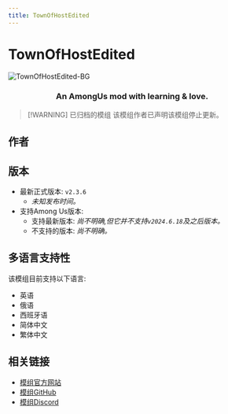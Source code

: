 ```yaml
---
title: TownOfHostEdited
---
```

# TownOfHostEdited <Badge type="warning" text="已归档的模组" />
![TownOfHostEdited-BG](https://cn-sy1.rains3.com/xtremewave/TownOfHostEdited.jpg)

<div align="center">
<h3>An AmongUs mod with learning & love.</h3>
</div>

> [!WARNING] 已归档的模组
> 该模组作者已声明该模组停止更新。

<script setup>
import { VPTeamMembers } from 'vitepress/theme'

const members = [
  {
    avatar: 'https://cn-sy1.rains3.com/xtremewave/KARPED1EM.png',
    name: 'KARPED1EM',
    title: '开发者',
    links: [
      { icon: 'github', link: 'https://github.com/KARPED1EM' },
    ]
  }
]

</script>

## 作者

<div align="center">
<VPTeamMembers size="small" :members="members" />
</div>

## 版本
- 最新正式版本: `v2.3.6`
  - *未知发布时间。*
- 支持Among Us版本:
    - 支持最新版本: *尚不明确,但它并不支持`v2024.6.18`及之后版本。*
    - 不支持的版本: *尚不明确。*

## 多语言支持性
该模组目前支持以下语言:
- 英语
- 俄语
- 西班牙语
- 简体中文
- 繁体中文

## 相关链接

- [模组官方网站](https://tohe.cc)
- [模组GitHub](https://github.com/KARPED1EM/TownOfNext/tree/TOHE)
- [模组Discord](https://discord.gg/hkk2p9ggv4)